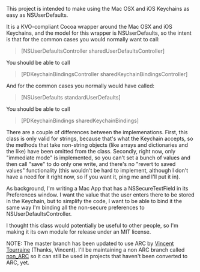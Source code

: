 This project is intended to make using the Mac OSX and iOS Keychains as easy as NSUserDefaults.

It is a KVO-compliant Cocoa wrapper around the  Mac OSX and iOS Keychains, and the model for this wrapper is NSUserDefaults, so the intent is that for the common cases you would normally want to call:

> [NSUserDefaultsController sharedUserDefaultsController]

You should be able to call

> [PDKeychainBindingsController sharedKeychainBindingsController]

And for the common cases you normally would have called:

> [NSUserDefaults standardUserDefaults]

You should be able to call

> [PDKeychainBindings sharedKeychainBindings]

There are a couple of differences between the implemenations.  First, this class is only valid for strings, because that's what the Keychain accepts, so the methods that take non-string objects (like arrays and dictionaries and the like) have been omitted from the class.  Secondly, right now, only "immediate mode" is implemented, so you can't set a bunch of values and then call "save" to do only one write, and there's no "revert to saved values" functionality (this wouldn't be hard to implement, although I don't have a need for it right now, so if you want it, ping me and I'll put it in).

As background, I'm writing a Mac App that has a NSSecureTextField in its Preferences window.  I want the value that the user enters there to be stored in the Keychain, but to simplify the code, I want to be able to bind it the same way I'm binding all the non-secure preferences to NSUserDefaultsController.

I thought this class would potentially be useful to other people, so I'm making it its own module for release under an MIT license.

NOTE: The master branch has been updated to use ARC by [Vincent Tourraine](https://github.com/vtourraine) (Thanks, Vincent).  I'll be maintaining a non ARC branch called [non_ARC](https://github.com/carlbrown/PDKeychainBindingsController/tree/non_ARC) so it can still be used in projects that haven't been converted to ARC, yet.

